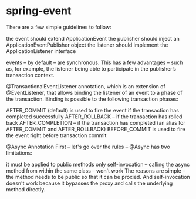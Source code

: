 # spring-event
There are a few simple guidelines to follow:

the event should extend ApplicationEvent
the publisher should inject an ApplicationEventPublisher object
the listener should implement the ApplicationListener interface

events – by default – are synchronous. This has a few advantages – such as, for example, the listener being able to participate in the publisher’s transaction context.

@TransactionalEventListener annotation, which is an extension of @EventListener, that allows binding the listener of an event to a phase of the transaction. Binding is possible to the following transaction phases:

AFTER_COMMIT (default) is used to fire the event if the transaction has completed successfully
AFTER_ROLLBACK – if the transaction has rolled back
AFTER_COMPLETION – if the transaction has completed (an alias for AFTER_COMMIT and AFTER_ROLLBACK)
BEFORE_COMMIT is used to fire the event right before transaction commit

@Async Annotation
First – let's go over the rules – @Async has two limitations:

it must be applied to public methods only
self-invocation – calling the async method from within the same class – won't work
The reasons are simple – the method needs to be public so that it can be proxied. And self-invocation doesn't work because it bypasses the proxy and calls the underlying method directly.